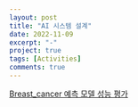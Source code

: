 ```yaml
---
layout: post
title: "AI 시스템 설계"
date: 2022-11-09
excerpt: "-"
project: true
tags: [Activities]
comments: true
---
```


[Breast_cancer 예측 모델 성능 평가](https://github.com/glydokid/C_Project/files/10011984/AI.pdf)

